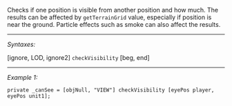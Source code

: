 Checks if one position is visible from another position and how much.
The results can be affected by `getTerrainGrid` value, especially if position is near the ground.
Particle effects such as smoke can also affect the results.


---
*Syntaxes:*

[ignore, LOD, ignore2] `checkVisibility` [beg, end]

---
*Example 1:*

```sqf
private _canSee = [objNull, "VIEW"] checkVisibility [eyePos player, eyePos unit1];
```